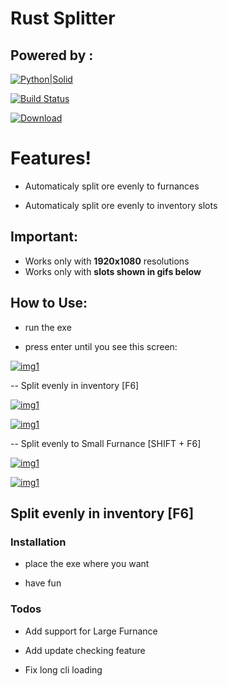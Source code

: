 # **Rust Splitter**
## Powered by :
[![Python|Solid](https://i.imgur.com/VgBng7S.png)]()                            

[![Build Status](https://i.imgur.com/nvYOf83.png)]()

[![Download](https://i.imgur.com/KfimRIk.png)]()

# **Features!**

  - Automaticaly split ore evenly to furnances
  
  - Automaticaly split ore evenly to inventory slots
  
## **Important:**
- Works only with **1920x1080** resolutions
- Works only with **slots shown in gifs below**
## **How to Use:**

- run the exe

- press enter until you see this screen:

[![img1](https://i.imgur.com/4DHPbyb.png)]()

-- Split evenly in inventory [F6]

[![img1](https://media3.giphy.com/media/Qw2eIo8CTtxQbPja86/giphy.gif)]()

[![img1](https://media1.giphy.com/media/lTSEE8YD0xUHE5R6wm/giphy.gif)]()

-- Split evenly to Small Furnance [SHIFT + F6]

[![img1](https://media2.giphy.com/media/kDHJekJ9GcyhKFv5kU/giphy.gif)]()

[![img1](https://media3.giphy.com/media/ZCBycDcxdlfDLWztm7/giphy.gif)]()

## Split evenly in inventory [F6]

### Installation

- place the exe where you want

- have fun

### Todos

 - Add support for Large Furnance
 
 - Add update checking feature
 
 - Fix long cli loading
